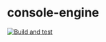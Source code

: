 # console-engine


[![Build and test](https://github.com/robinbaxon/console-engine/actions/workflows/build-and-test.yml/badge.svg)](https://github.com/robinbaxon/console-engine/actions/workflows/build-and-test.yml)
